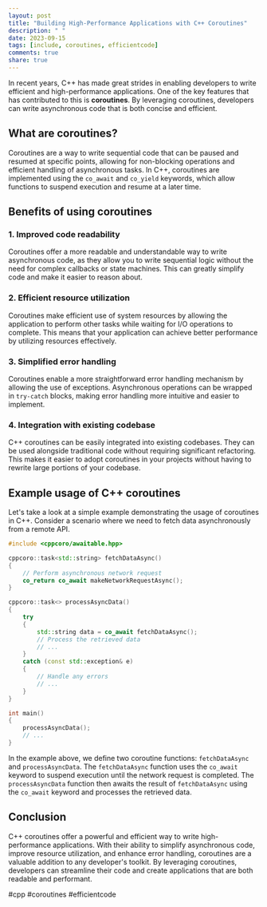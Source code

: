 ```yaml
---
layout: post
title: "Building High-Performance Applications with C++ Coroutines"
description: " "
date: 2023-09-15
tags: [include, coroutines, efficientcode]
comments: true
share: true
---
```


In recent years, C++ has made great strides in enabling developers to write efficient and high-performance applications. One of the key features that has contributed to this is **coroutines**. By leveraging coroutines, developers can write asynchronous code that is both concise and efficient.

## What are coroutines?

Coroutines are a way to write sequential code that can be paused and resumed at specific points, allowing for non-blocking operations and efficient handling of asynchronous tasks. In C++, coroutines are implemented using the `co_await` and `co_yield` keywords, which allow functions to suspend execution and resume at a later time.

## Benefits of using coroutines

### 1. Improved code readability

Coroutines offer a more readable and understandable way to write asynchronous code, as they allow you to write sequential logic without the need for complex callbacks or state machines. This can greatly simplify code and make it easier to reason about.

### 2. Efficient resource utilization

Coroutines make efficient use of system resources by allowing the application to perform other tasks while waiting for I/O operations to complete. This means that your application can achieve better performance by utilizing resources effectively.

### 3. Simplified error handling

Coroutines enable a more straightforward error handling mechanism by allowing the use of exceptions. Asynchronous operations can be wrapped in `try-catch` blocks, making error handling more intuitive and easier to implement.

### 4. Integration with existing codebase

C++ coroutines can be easily integrated into existing codebases. They can be used alongside traditional code without requiring significant refactoring. This makes it easier to adopt coroutines in your projects without having to rewrite large portions of your codebase.

## Example usage of C++ coroutines

Let's take a look at a simple example demonstrating the usage of coroutines in C++. Consider a scenario where we need to fetch data asynchronously from a remote API.

```cpp
#include <cppcoro/awaitable.hpp>

cppcoro::task<std::string> fetchDataAsync()
{
    // Perform asynchronous network request
    co_return co_await makeNetworkRequestAsync();
}

cppcoro::task<> processAsyncData()
{
    try
    {
        std::string data = co_await fetchDataAsync();
        // Process the retrieved data
        // ...
    }
    catch (const std::exception& e)
    {
        // Handle any errors
        // ...
    }
}

int main()
{
    processAsyncData();
    // ...
}
```

In the example above, we define two coroutine functions: `fetchDataAsync` and `processAsyncData`. The `fetchDataAsync` function uses the `co_await` keyword to suspend execution until the network request is completed. The `processAsyncData` function then awaits the result of `fetchDataAsync` using the `co_await` keyword and processes the retrieved data.

## Conclusion

C++ coroutines offer a powerful and efficient way to write high-performance applications. With their ability to simplify asynchronous code, improve resource utilization, and enhance error handling, coroutines are a valuable addition to any developer's toolkit. By leveraging coroutines, developers can streamline their code and create applications that are both readable and performant.

#cpp #coroutines #efficientcode